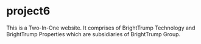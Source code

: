 # project6
This is a Two-In-One website. It comprises of BrightTrump Technology and BrightTrump Properties which are subsidiaries of BrightTrump Group. 
